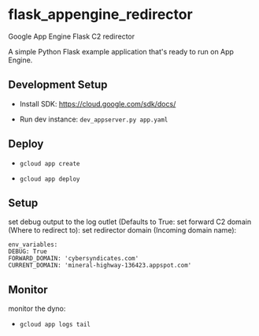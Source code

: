 # flask_appengine_redirector
Google App Engine Flask C2 redirector 

A simple Python Flask example application that's ready to run on App Engine.

## Development Setup

* Install SDK: https://cloud.google.com/sdk/docs/

* Run dev instance: `dev_appserver.py app.yaml`

## Deploy

* `gcloud app create`

* `gcloud app deploy`

## Setup 
set debug output to the log outlet (Defaults to True:
set forward C2 domain (Where to redirect to):
set redirector domain (Incoming domain name):
```
env_variables:
DEBUG: True
FORWARD_DOMAIN: 'cybersyndicates.com'
CURRENT_DOMAIN: 'mineral-highway-136423.appspot.com'
  ```

## Monitor 
monitor the dyno:
* `gcloud app logs tail`